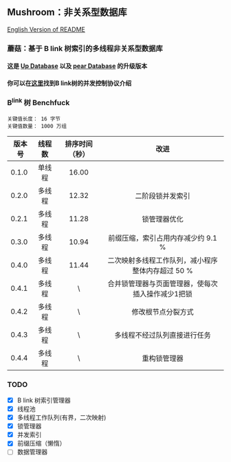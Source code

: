 ## Mushroom：非关系型数据库
[English Version of README](./README.en.md)

### 蘑菇：基于 B link 树索引的多线程非关系型数据库

#### 这是 [Up Database](http://www.github.com/UncP/Up_Database) 以及 [pear Database](http://www.github.com/UncP/pear) 的升级版本

#### 你可以在[这里](https://zhuanlan.zhihu.com/p/24800198)找到B link树的并发控制协议介绍


### B<sup>link</sup> 树 Benchfuck
`关键值长度： 16 字节`  
`关键值数量： 1000 万组`

|  版本号  |  线程数  |  排序时间（秒） |           改进             |
|--------|:-------:|:-----------:|:-----------------------------:|
| 0.1.0  |  单线程  |    16.00    ||
| 0.2.0  |  多线程  |    12.32    |         二阶段锁并发索引          |
| 0.2.1  |  多线程  |    11.28    |            锁管理器优化                      |
| 0.3.0  |  多线程  |    10.94    |  前缀压缩，索引占用内存减少约 9.1 %             |
| 0.4.0  |  多线程  |    11.44    |  二次映射多线程工作队列，减小程序整体内存超过 50 % |
| 0.4.1  |  多线程  |    \   |  合并锁管理器与页面管理器，使每次插入操作减少1把锁 |
| 0.4.2  |  多线程  |    \   |  修改根节点分裂方式 |
| 0.4.3  |  多线程  |    \   |  多线程不经过队列直接进行任务 |
| 0.4.4  |  多线程  |    \   |  重构锁管理器 |


### TODO
- [x] B link 树索引管理器
- [x] 线程池
- [x] 多线程工作队列(有界，二次映射)
- [x] 锁管理器
- [x] 并发索引
- [x] 前缀压缩（懒惰）
- [ ] 数据管理器
